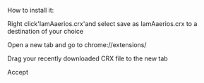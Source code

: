 

How to install it:




Right click'IamAaerios.crx'and select save as IamAaerios.crx to a destination of your choice





Open a new tab and go to chrome://extensions/






Drag your recently downloaded CRX file to the new tab






Accept

